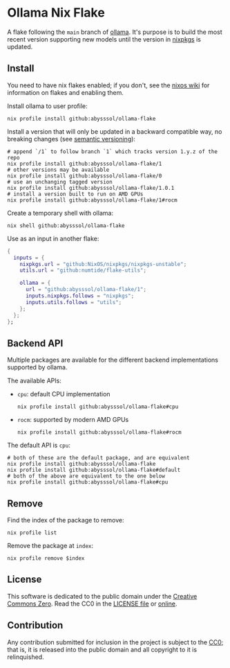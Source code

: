 # Ollama Nix Flake

A flake following the `main` branch of [ollama](https://github.com/jmorganca/ollama).
It's purpose is to build the most recent version supporting new models until
the version in [nixpkgs](https://github.com/nixos/nixpkgs) is updated.


## Install

You need to have nix flakes enabled;
if you don't, see the [nixos wiki](https://nixos.wiki/wiki/Flakes)
for information on flakes and enabling them.

Install ollama to user profile:
``` shell
nix profile install github:abysssol/ollama-flake
```

Install a version that will only be updated in a backward compatible way, no breaking changes
(see [semantic versioning](https://semver.org)):
``` shell
# append `/1` to follow branch `1` which tracks version 1.y.z of the repo
nix profile install github:abysssol/ollama-flake/1
# other versions may be available
nix profile install github:abysssol/ollama-flake/0
# use an unchanging tagged version
nix profile install github:abysssol/ollama-flake/1.0.1
# install a version built to run on AMD GPUs
nix profile install github:abysssol/ollama-flake/1#rocm
```

Create a temporary shell with ollama:
``` shell
nix shell github:abysssol/ollama-flake
```

Use as an input in another flake:
``` nix
{
  inputs = {
    nixpkgs.url = "github:NixOS/nixpkgs/nixpkgs-unstable";
    utils.url = "github:numtide/flake-utils";

    ollama = {
      url = "github:abysssol/ollama-flake/1";
      inputs.nixpkgs.follows = "nixpkgs";
      inputs.utils.follows = "utils";
    };
  };
};
```


## Backend API

Multiple packages are available for the different backend implementations supported by ollama.

The available APIs:
- `cpu`: default CPU implementation
  ``` shell
  nix profile install github:abysssol/ollama-flake#cpu
  ```
- `rocm`: supported by modern AMD GPUs
  ``` shell
  nix profile install github:abysssol/ollama-flake#rocm
  ```

The default API is `cpu`:
``` shell
# both of these are the default package, and are equivalent
nix profile install github:abysssol/ollama-flake
nix profile install github:abysssol/ollama-flake#default
# both of the above are equivalent to the one below
nix profile install github:abysssol/ollama-flake#cpu
```


## Remove

Find the index of the package to remove:
``` shell
nix profile list
```

Remove the package at `index`:
``` shell
nix profile remove $index
```


## License

This software is dedicated to the public domain under the [Creative Commons Zero](
https://creativecommons.org/publicdomain/zero/1.0).
Read the CC0 in the [LICENSE file](./LICENSE) or [online](
https://creativecommons.org/publicdomain/zero/1.0/legalcode).


## Contribution

Any contribution submitted for inclusion in the project is subject to the [CC0](./LICENSE);
that is, it is released into the public domain and all copyright to it is relinquished.
